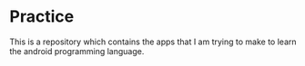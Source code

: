 # Practice
This is a repository which contains the apps that I am trying to make to learn the android programming language.